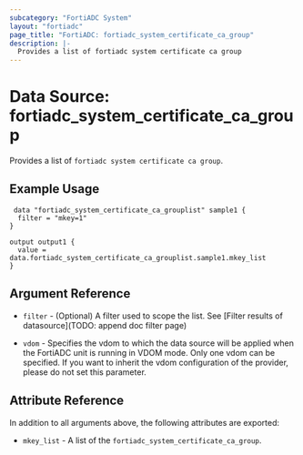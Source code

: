 ```yaml
---
subcategory: "FortiADC System"
layout: "fortiadc"
page_title: "FortiADC: fortiadc_system_certificate_ca_group"
description: |-
  Provides a list of fortiadc system certificate ca group
---
```


# Data Source: fortiadc_system_certificate_ca_group
Provides a list of `fortiadc system certificate ca group`.

## Example Usage

```hcl
 data "fortiadc_system_certificate_ca_grouplist" sample1 {
  filter = "mkey=1"
}

output output1 {
  value = data.fortiadc_system_certificate_ca_grouplist.sample1.mkey_list
}
```

## Argument Reference

* `filter` - (Optional) A filter used to scope the list. See [Filter results of datasource](TODO: append doc filter page)

* `vdom` - Specifies the vdom to which the data source will be applied when the FortiADC unit is running in VDOM mode. Only one vdom can be specified. If you want to inherit the vdom configuration of the provider, please do not set this parameter.

## Attribute Reference

In addition to all arguments above, the following attributes are exported:

* `mkey_list` -  A list of the `fortiadc_system_certificate_ca_group`.
